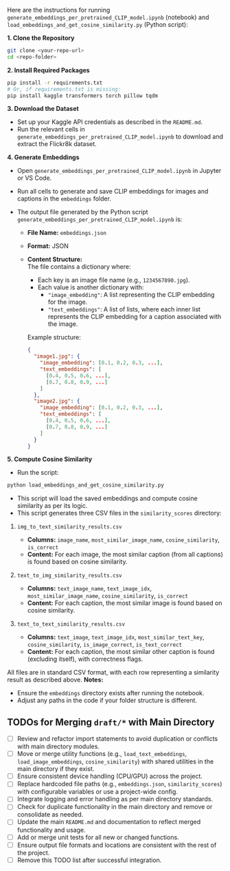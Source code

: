 Here are the instructions for running `generate_embeddings_per_pretrained_CLIP_model.ipynb` (notebook) and `load_embeddings_and_get_cosine_similarity.py` (Python script):

**1. Clone the Repository**
```bash
git clone <your-repo-url>
cd <repo-folder>
```

**2. Install Required Packages**
```bash
pip install -r requirements.txt
# Or, if requirements.txt is missing:
pip install kaggle transformers torch pillow tqdm
```

**3. Download the Dataset**
- Set up your Kaggle API credentials as described in the `README.md`.
- Run the relevant cells in `generate_embeddings_per_pretrained_CLIP_model.ipynb` to download and extract the Flickr8k dataset.

**4. Generate Embeddings**
- Open `generate_embeddings_per_pretrained_CLIP_model.ipynb` in Jupyter or VS Code.
- Run all cells to generate and save CLIP embeddings for images and captions in the `embeddings` folder.
- The output file generated by the Python script `generate_embeddings_per_pretrained_CLIP_model.ipynb` is:

  - **File Name:** `embeddings.json`
  - **Format:** JSON
  - **Content Structure:**  
    The file contains a dictionary where:
    - Each key is an image file name (e.g., `1234567890.jpg`).
    - Each value is another dictionary with:
      - `"image_embedding"`: A list representing the CLIP embedding for the image.
      - `"text_embeddings"`: A list of lists, where each inner list represents the CLIP embedding for a caption associated with the image.

    Example structure:
    ```json
    {
      "image1.jpg": {
        "image_embedding": [0.1, 0.2, 0.3, ...],
        "text_embeddings": [
          [0.4, 0.5, 0.6, ...],
          [0.7, 0.8, 0.9, ...]
        ]
      },
      "image2.jpg": {
        "image_embedding": [0.1, 0.2, 0.3, ...],
        "text_embeddings": [
          [0.4, 0.5, 0.6, ...],
          [0.7, 0.8, 0.9, ...]
        ]
      }
    }
    ```

**5. Compute Cosine Similarity**
- Run the script:
```bash
python load_embeddings_and_get_cosine_similarity.py
```
- This script will load the saved embeddings and compute cosine similarity as per its logic.
- This script generates three CSV files in the `similarity_scores` directory:

1. `img_to_text_similarity_results.csv`
   - **Columns:** `image_name`, `most_similar_image_name`, `cosine_similarity`, `is_correct`
   - **Content:** For each image, the most similar caption (from all captions) is found based on cosine similarity.

2. `text_to_img_similarity_results.csv`
   - **Columns:** `text_image_name`, `text_image_idx`, `most_similar_image_name`, `cosine_similarity`, `is_correct`
   - **Content:** For each caption, the most similar image is found based on cosine similarity.

3. `text_to_text_similarity_results.csv`
   - **Columns:** `text_image`, `text_image_idx`, `most_similar_text_key`, `cosine_similarity`, `is_image_correct`, `is_text_correct`
   - **Content:** For each caption, the most similar other caption is found (excluding itself), with correctness flags.

All files are in standard CSV format, with each row representing a similarity result as described above.
**Notes:**
- Ensure the `embeddings` directory exists after running the notebook.
- Adjust any paths in the code if your folder structure is different.

## TODOs for Merging `draft/*` with Main Directory

- [ ] Review and refactor import statements to avoid duplication or conflicts with main directory modules.
- [ ] Move or merge utility functions (e.g., `load_text_embeddings`, `load_image_embeddings`, `cosine_similarity`) with shared utilities in the main directory if they exist.
- [ ] Ensure consistent device handling (CPU/GPU) across the project.
- [ ] Replace hardcoded file paths (e.g., `embeddings.json`, `similarity_scores`) with configurable variables or use a project-wide config.
- [ ] Integrate logging and error handling as per main directory standards.
- [ ] Check for duplicate functionality in the main directory and remove or consolidate as needed.
- [ ] Update the main `README.md` and documentation to reflect merged functionality and usage.
- [ ] Add or merge unit tests for all new or changed functions.
- [ ] Ensure output file formats and locations are consistent with the rest of the project.
- [ ] Remove this TODO list after successful integration.